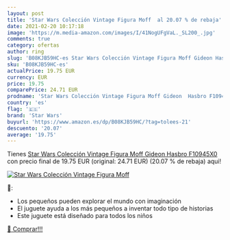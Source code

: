 ```yaml
---
layout: post
title: 'Star Wars Colección Vintage Figura Moff  al 20.07 % de rebaja'
date: 2021-02-20 10:17:18
image: 'https://m.media-amazon.com/images/I/41NogUFgVaL._SL200_.jpg'
comments: true
category: ofertas
author: ring
slug: 'B08KJB59HC-es Star Wars Colección Vintage Figura Moff Gideon Hasbro...'
sku: 'B08KJB59HC-es'
actualPrice: 19.75 EUR
currency: EUR
price: 19.75
comparePrice: 24.71 EUR
prodname: 'Star Wars Colección Vintage Figura Moff Gideon  Hasbro F10945X0 '
country: 'es'
flag: '🇪🇸'
brand: 'Star Wars'
buyurl: 'https://www.amazon.es/dp/B08KJB59HC/?tag=tolees-21'
descuento: '20.07'
average: '19.75'
---
```


Tienes [Star Wars Colección Vintage Figura Moff Gideon  Hasbro F10945X0 ](https://www.amazon.es/dp/B08KJB59HC/?tag=tolees-21) con precio final de  19.75 EUR (original: 24.71 EUR) (20.07 %  de rebaja) aqui!

[![Star Wars Colección Vintage Figura Moff ](https://m.media-amazon.com/images/I/41NogUFgVaL._SL200_.jpg)](https://www.amazon.es/dp/B08KJB59HC/?tag=tolees-21)

🔎:

- Los pequeños pueden explorar el mundo con imaginación
- El juguete ayuda a los más pequeños a inventar todo tipo de historias
- Este juguete está diseñado para todos los niños

[🛒 Comprar!!!](https://www.amazon.es/dp/B08KJB59HC/?tag=tolees-21)
